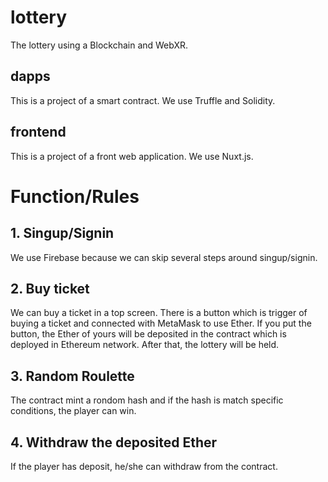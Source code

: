 # lottery
The lottery using a Blockchain and WebXR.

## dapps
This is a project of a smart contract. We use Truffle and Solidity.

## frontend
This is a project of a front web application. We use Nuxt.js.

# Function/Rules

## 1. Singup/Signin

We use Firebase because we can skip several steps around singup/signin.

## 2. Buy ticket

We can buy a ticket in a top screen. There is a button which is trigger of buying a ticket and connected with MetaMask to use Ether. If you put the button, the Ether of yours will be deposited in the contract which is deployed in Ethereum network. After that, the lottery will be held.

## 3. Random Roulette

The contract mint a rondom hash and if the hash is match specific conditions, the player can win.

## 4. Withdraw the deposited Ether

If the player has deposit, he/she can withdraw from the contract.

